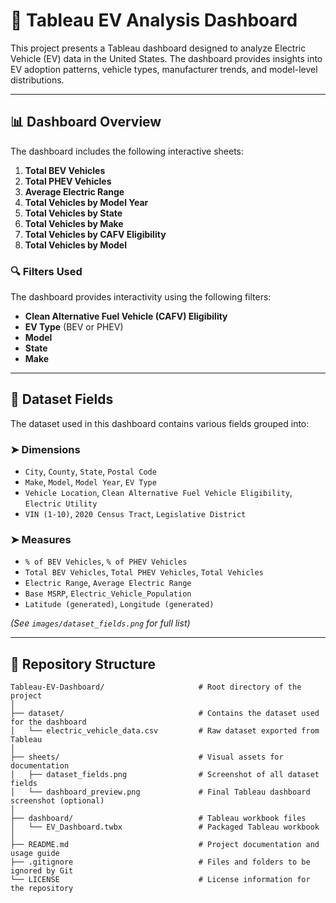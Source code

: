 # 🚗 Tableau EV Analysis Dashboard

This project presents a Tableau dashboard designed to analyze Electric Vehicle (EV) data in the United States. The dashboard provides insights into EV adoption patterns, vehicle types, manufacturer trends, and model-level distributions.

---

## 📊 Dashboard Overview

The dashboard includes the following interactive sheets:

1. **Total BEV Vehicles**  
2. **Total PHEV Vehicles**  
3. **Average Electric Range**  
4. **Total Vehicles by Model Year**  
5. **Total Vehicles by State**  
6. **Total Vehicles by Make**  
7. **Total Vehicles by CAFV Eligibility**  
8. **Total Vehicles by Model**

### 🔍 Filters Used

The dashboard provides interactivity using the following filters:

- **Clean Alternative Fuel Vehicle (CAFV) Eligibility**
- **EV Type** (BEV or PHEV)
- **Model**
- **State**
- **Make**

---

## 🧾 Dataset Fields

The dataset used in this dashboard contains various fields grouped into:

### ➤ Dimensions
- `City`, `County`, `State`, `Postal Code`
- `Make`, `Model`, `Model Year`, `EV Type`
- `Vehicle Location`, `Clean Alternative Fuel Vehicle Eligibility`, `Electric Utility`
- `VIN (1-10)`, `2020 Census Tract`, `Legislative District`

### ➤ Measures
- `% of BEV Vehicles`, `% of PHEV Vehicles`
- `Total BEV Vehicles`, `Total PHEV Vehicles`, `Total Vehicles`
- `Electric Range`, `Average Electric Range`
- `Base MSRP`, `Electric_Vehicle_Population`
- `Latitude (generated)`, `Longitude (generated)`

*(See `images/dataset_fields.png` for full list)*

---
## 📂 Repository Structure
```
Tableau-EV-Dashboard/                     # Root directory of the project
│
├── dataset/                              # Contains the dataset used for the dashboard
│   └── electric_vehicle_data.csv         # Raw dataset exported from Tableau
│
├── sheets/                               # Visual assets for documentation
│   ├── dataset_fields.png                # Screenshot of all dataset fields
│   └── dashboard_preview.png             # Final Tableau dashboard screenshot (optional)
│
├── dashboard/                            # Tableau workbook files
│   └── EV_Dashboard.twbx                 # Packaged Tableau workbook
│
├── README.md                             # Project documentation and usage guide
├── .gitignore                            # Files and folders to be ignored by Git
└── LICENSE                               # License information for the repository
```
